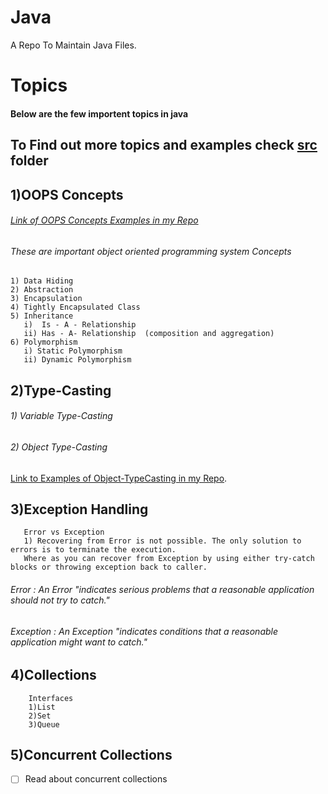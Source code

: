 # Java
A Repo To Maintain Java Files.



# Topics
#### **Below are the few importent topics in java**
##  **To Find out more topics and examples check [src](https://github.com/kattakapilkumar/Java/tree/master/src) folder**
 ## 1)OOPS Concepts
###### [Link of OOPS Concepts Examples in my Repo](https://github.com/kattakapilkumar/Java/tree/master/src/oops_concepts)
    
######    These are important object oriented programming system Concepts <br />
    1) Data Hiding
    2) Abstraction
    3) Encapsulation
    4) Tightly Encapsulated Class
    5) Inheritance
       i)  Is - A - Relationship
       ii) Has - A- Relationship  (composition and aggregation)
    6) Polymorphism
       i) Static Polymorphism
       ii) Dynamic Polymorphism 
       
       
  ## 2)Type-Casting
######     1) Variable Type-Casting

######     2) Object Type-Casting
[Link to Examples of Object-TypeCasting in my Repo](https://github.com/kattakapilkumar/Java/tree/master/src/object_TypeCasting).

 ## 3)Exception Handling 
       Error vs Exception
       1) Recovering from Error is not possible. The only solution to errors is to terminate the execution. 
       Where as you can recover from Exception by using either try-catch blocks or throwing exception back to caller.
######  Error : An Error "indicates serious problems that a reasonable application should not try to catch."
######  Exception : An Exception "indicates conditions that a reasonable application might want to catch."
           

 ## 4)Collections  
        Interfaces 
        1)List
        2)Set
        3)Queue
       
 ## 5)Concurrent Collections
- [ ] Read about concurrent collections

    
